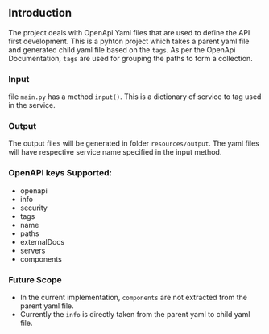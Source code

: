 ## Introduction
The project deals with OpenApi Yaml files that are used to define the API first development. This is a pyhton project which takes a parent yaml file and generated child yaml file based on the `tags`. As per the OpenApi Documentation, `tags` are used for grouping the paths to form a collection. 

### Input
file `main.py` has a method `input()`. This is a dictionary of service to tag used in the service.

### Output
The output files will be generated in folder `resources/output`. The yaml files will have respective service name specified in the input method.

### OpenAPI keys Supported:
- openapi
- info
- security
- tags
- name
- paths
- externalDocs
- servers
- components

### Future Scope
- In the current implementation, `components` are not extracted from the parent yaml file. 
- Currently the `info` is directly taken from the parent yaml to child yaml file. 